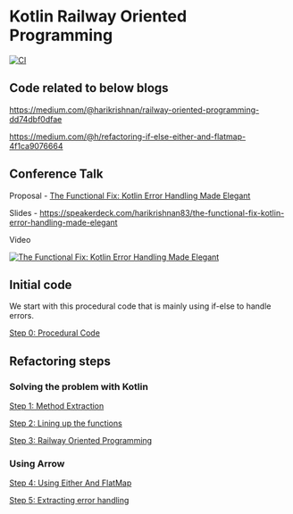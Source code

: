 # Kotlin Railway Oriented Programming

[![CI](https://github.com/harikrishnan83/RailwayOrientedProgramming/actions/workflows/ci.yml/badge.svg)](https://github.com/harikrishnan83/RailwayOrientedProgramming/actions/workflows/ci.yml)

## Code related to below blogs

https://medium.com/@harikrishnan/railway-oriented-programming-dd74dbf0dfae

https://medium.com/@h/refactoring-if-else-either-and-flatmap-4f1ca9076664

## Conference Talk

Proposal - [The Functional Fix: Kotlin Error Handling Made Elegant](https://confengine.com/conferences/functional-conf-2025/proposal/21329/the-functional-fix-kotlin-error-handling-made-elegant)

Slides - https://speakerdeck.com/harikrishnan83/the-functional-fix-kotlin-error-handling-made-elegant

Video


[![The Functional Fix: Kotlin Error Handling Made Elegant](https://img.youtube.com/vi/byIcRxtk6gA/maxresdefault.jpg)](https://www.youtube.com/watch?v=byIcRxtk6gA)  

## Initial code

We start with this procedural code that is mainly using if-else to handle errors.

[Step 0: Procedural Code](src/main/kotlin/com/ropsample/arrow)

## Refactoring steps

### Solving the problem with Kotlin

[Step 1: Method Extraction](src/main/kotlin/com/ropsample/methodExtraction)

[Step 2: Lining up the functions](src/main/kotlin/com/ropsample/liningupthefunctions)

[Step 3: Railway Oriented Programming](src/main/kotlin/com/ropsample/railwayorientedprogramming)

### Using Arrow

[Step 4: Using Either And FlatMap](src/main/kotlin/com/ropsample/arrow)

[Step 5: Extracting error handling](src/main/kotlin/com/ropsample/arrowandinfix)
